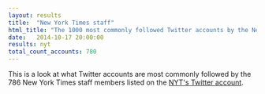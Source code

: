 ```yaml
---
layout: results
title:  "New York Times staff"
html_title: "The 1000 most commonly followed Twitter accounts by the New York Times Staff"
date:   2014-10-17 20:00:00
results: nyt
total_count_accounts: 780
---
```


This is a look at what Twitter accounts are most commonly followed by the 786 New York Times staff members listed on the [NYT's Twitter account](https://twitter.com/nytimes/lists/nyt-journalists).

